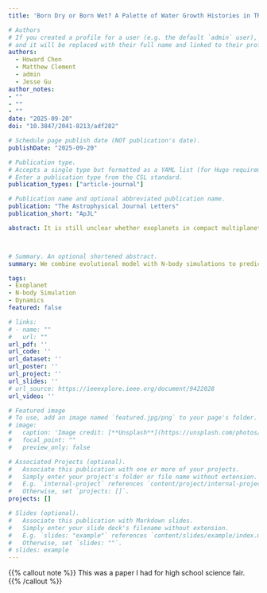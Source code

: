 ```yaml
---
title: 'Born Dry or Born Wet? A Palette of Water Growth Histories in TRAPPIST-1 Analogs and Compact Planetary Systems'

# Authors
# If you created a profile for a user (e.g. the default `admin` user), write the username (folder name) here
# and it will be replaced with their full name and linked to their profile.
authors:
  - Howard Chen
  - Matthew Clement
  - admin
  - Jesse Gu
author_notes:
- ""
- ""
- ""
date: "2025-09-20"
doi: "10.3847/2041-8213/adf282"

# Schedule page publish date (NOT publication's date).
publishDate: "2025-09-20"

# Publication type.
# Accepts a single type but formatted as a YAML list (for Hugo requirements).
# Enter a publication type from the CSL standard.
publication_types: ["article-journal"]

# Publication name and optional abbreviated publication name.
publication: "The Astrophysical Journal Letters"
publication_short: "ApJL"

abstract: It is still unclear whether exoplanets in compact multiplanet systems such as TRAPPIST-1 are able to accrete large quantities of volatiles, grow to sufficient mass, and maintain robust atmospheres and hydrospheres. Previous estimates of water content in M-dwarf systems have largely relied on population synthesis or atmosphere–interior evolution models, often treating impacts and atmospheric loss in isolation. In this work, we combined impact delivery, impact erosion, and mantle-atmosphere exchange within a unified framework that tracks volatile evolution through stochastic collision histories. By explicitly including both planetesimal accretion and the prolonged luminous pre-main-sequence phase of M dwarfs, we find systematically lower water inventories for the inner TRAPPIST-1 analogs (b–e), spanning only 10−4 and 1% of Earth’s ocean mass across a wide range of disk structures and impact scenarios. By contrast, the outer planets (f–h analogs) frequently retain water inventories exceeding an Earth ocean mass. This volatile gradient provides a physically motivated explanation for JWST’s nondetections of atmospheres on TRAPPIST-1 b and c, suggesting an origin rooted in rocky planet formation. Our results suggest that many rocky planets in compact M-dwarf systems may form already depleted in volatile compounds, fundamentally limiting their capacity to sustain atmospheres or surface oceans. More broadly, our multistage framework for volatile tracking can help interpret future observations of compact system and set more realistic initial conditions for exoplanet interior compositions and atmospheric models.



# Summary. An optional shortened abstract.
summary: We combine evolutional model with N-body simulations to predict volatile inventories of MK dwarf systems.

tags:
- Exoplanet
- N-body Simulation
- Dynamics
featured: false

# links:
# - name: ""
#   url: ""
url_pdf: ''
url_code: ''
url_dataset: ''
url_poster: ''
url_project: ''
url_slides: ''
# url_source: https://ieeexplore.ieee.org/document/9422028
url_video: ''

# Featured image
# To use, add an image named `featured.jpg/png` to your page's folder. 
# image:
#   caption: 'Image credit: [**Unsplash**](https://unsplash.com/photos/jdD8gXaTZsc)'
#   focal_point: ""
#   preview_only: false

# Associated Projects (optional).
#   Associate this publication with one or more of your projects.
#   Simply enter your project's folder or file name without extension.
#   E.g. `internal-project` references `content/project/internal-project/index.md`.
#   Otherwise, set `projects: []`.
projects: []

# Slides (optional).
#   Associate this publication with Markdown slides.
#   Simply enter your slide deck's filename without extension.
#   E.g. `slides: "example"` references `content/slides/example/index.md`.
#   Otherwise, set `slides: ""`.
# slides: example
---
```


{{% callout note %}}
This was a paper I had for high school science fair.
{{% /callout %}}

